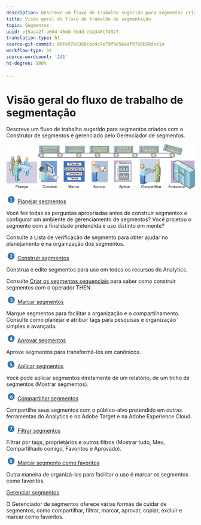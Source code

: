 ```yaml
---
description: Descreve um fluxo de trabalho sugerido para segmentos criados com o Construtor de segmentos e gerenciado pelo Gerenciador de segmentos.
title: Visão geral do fluxo de trabalho de segmentação
topic: Segmentos
uuid: e15aaa2f-a604-46dd-9bdd-e2a340c74927
translation-type: ht
source-git-commit: d0fe97b9368cbc4c9e79f9e56adf9786b58dce1a
workflow-type: ht
source-wordcount: '241'
ht-degree: 100%

---
```



# Visão geral do fluxo de trabalho de segmentação

Descreve um fluxo de trabalho sugerido para segmentos criados com o Construtor de segmentos e gerenciado pelo Gerenciador de segmentos.

<!-- 

seg_workflow.xml

 -->

![](assets/seg_workflow.png)


![](assets/step1_icon.png) [ Planejar segmentos](/help/components/segmentation/segmentation-workflow/seg-plan.md)

Você fez todas as perguntas apropriadas antes de construir segmentos e configurar um ambiente de gerenciamento de segmentos? Você projetou o segmento com a finalidade pretendida e uso distinto em mente?

Consulte a Lista de verificação de segmento para obter ajudar no planejamento e na organização dos segmentos.

![](assets/step2_icon.png) [Construir segmentos](/help/components/segmentation/segmentation-workflow/seg-build.md)

Construa e edite segmentos para uso em todos os recursos do Analytics.

Consulte [Criar os segmentos sequenciais](/help/components/segmentation/segmentation-workflow/seg-sequential-build.md) para saber como construir segmentos com o operador THEN.

![](assets/step3_icon.png) [ Marcar segmentos](/help/components/segmentation/segmentation-workflow/seg-tag.md)

Marque segmentos para facilitar a organização e o compartilhamento. Consulte como planejar e atribuir tags para pesquisas e organização simples e avançada.

![](assets/step4_icon.png) [ Aprovar segmentos](/help/components/segmentation/segmentation-workflow/seg-approve.md)

Aprove segmentos para transformá-los em canônicos.

![](assets/step5_icon.png) [ Aplicar segmentos](/help/components/segmentation/segmentation-workflow/t-seg-apply.md)

Você pode aplicar segmentos diretamente de um relatório, de um trilho de segmentos (Mostrar segmentos).

![](assets/step6_icon.png) [ Compartilhar segmentos](/help/components/segmentation/segmentation-workflow/t-seg-share.md)

Compartilhe seus segmentos com o público-alvo pretendido em outras ferramentas do Analytics e no Adobe Target e na Adobe Experience Cloud.

![](assets/step7_icon.png) [ Filtrar segmentos](/help/components/segmentation/segmentation-workflow/t-seg-filter.md)

Filtrar por tags, proprietários e outros filtros (Mostrar tudo, Meu, Compartilhado comigo, Favoritos e Aprovado).

![](assets/step8_icon.png) [ Marcar segmento como favoritos](/help/components/segmentation/segmentation-workflow/t-seg-favorite.md)

Outra maneira de organizá-los para facilitar o uso é marcar os segmentos como favoritos.

[Gerenciar segmentos](/help/components/segmentation/segmentation-workflow/seg-manage.md)

O Gerenciador de segmentos oferece várias formas de cuidar de segmentos, como compartilhar, filtrar, marcar, aprovar, copiar, excluir e marcar como favoritos.
